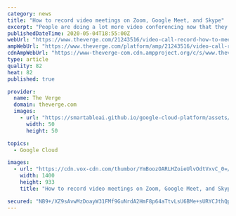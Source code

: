 ```yaml
---
category: news
title: "How to record video meetings on Zoom, Google Meet, and Skype"
excerpt: "People are doing a lot more video conferencing now that they’re stuck at home due to the COVID-19 pandemic. These sessions can be a great way to stay in touch with friends and family, conduct business with colleagues,"
publishedDateTime: 2020-05-04T18:55:00Z
webUrl: "https://www.theverge.com/21243516/video-call-record-how-to-meeting-conference-zoom-google-skype"
ampWebUrl: "https://www.theverge.com/platform/amp/21243516/video-call-record-how-to-meeting-conference-zoom-google-skype"
cdnAmpWebUrl: "https://www-theverge-com.cdn.ampproject.org/c/s/www.theverge.com/platform/amp/21243516/video-call-record-how-to-meeting-conference-zoom-google-skype"
type: article
quality: 82
heat: 82
published: true

provider:
  name: The Verge
  domain: theverge.com
  images:
    - url: "https://smartableai.github.io/google-cloud-platform/assets/images/organizations/theverge.com-50x50.jpg"
      width: 50
      height: 50

topics:
  - Google Cloud

images:
  - url: "https://cdn.vox-cdn.com/thumbor/YmBoozOARLHZoieUlvOdtVxvC_0=/0x0:2040x1360/1400x933/filters:focal(857x517:1183x843):no_upscale()/cdn.vox-cdn.com/uploads/chorus_image/image/66749718/bfarsace_200407_3962_0001.0.jpg"
    width: 1400
    height: 933
    title: "How to record video meetings on Zoom, Google Meet, and Skype"

secured: "NB9+/XZ9sAvwMzDoayW31FMf9GuNrdA2HmF8p64aTtvLsU6BMe+sURYCJthQpjQsUAIrD7b1Bs9vXylSDhOETK8Q/JATdFhtZGW+eauwg+ajKugzYyiWVozyvUodRJiVcUzfCEkB/5zbAmOK8W8KVUJeV508Kz/7gpaMlXV7bo82UHUwFqpyN/JVqeZCkdjRdNqncVugUnrTaG4g/gZbnD+Gv+GesdDFdfZHUJ1fzWS4ZQlTH2Wk6tiLO08rO1pZZ7l/uvSKq3vf2jMquT4SiQrks3GtQnKhBofzsKws0kAjzAGK4kpgCJNkkFBf1VhA;/8oITU3laoWGLFTwFEyFoA=="
---
```


